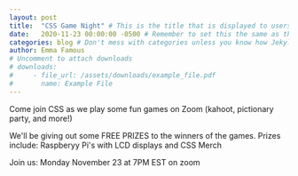 ```yaml
---
layout: post
title:  "CSS Game Night" # This is the title that is displayed to users
date:   2020-11-23 00:00:00 -0500 # Remember to set this the same as the filename to avoid confusion
categories: blog # Don't mess with categories unless you know how Jekyll works
author: Emma Famous
# Uncomment to attach downloads
# downloads:
#     - file_url: /assets/downloads/example_file.pdf
#       name: Example File
---
```

Come join CSS as we play some fun games on Zoom (kahoot, pictionary party, and more!)

We'll be giving out some FREE PRIZES to the winners of the games. 
Prizes include: Raspberyy Pi's with LCD displays and CSS Merch

Join us: Monday November 23 at 7PM EST on zoom